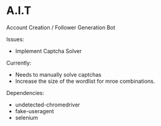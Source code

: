 # A.I.T
Account Creation / Follower Generation Bot

Issues: 
 - Implement Captcha Solver

Currently:
 - Needs to manually solve captchas
 - Increase the size of the wordlist for mroe combinations.

Dependencies:
 - undetected-chromedriver
 - fake-useragent
 - selenium
